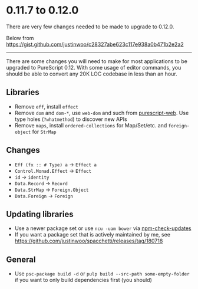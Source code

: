 # 0.11.7 to 0.12.0

There are very few changes needed to be made to upgrade to 0.12.0.

Below from <https://gist.github.com/justinwoo/c28327abe623c117e938a0b471b2e2a2>

----------

There are some changes you will need to make for most applications to be upgraded to PureScript 0.12. With some usage of editor commands, you should be able to convert any 20K LOC codebase in less than an hour.

## Libraries

* Remove `eff`, install `effect`
* Remove `dom` and `dom-*`, use `web-dom` and such from [purescript-web](https://github.com/purescript-web). Use type holes (`?whatmethod`) to discover new APIs
* Remove `maps`, install `ordered-collections` for Map/Set/etc. and `foreign-object` for `StrMap`

## Changes

* `Eff (fx :: # Type) a` -> `Effect a`
* `Control.Monad.Effect` -> `Effect`
* `id` -> `identity`
* `Data.Record` -> `Record`
* `Data.StrMap` -> `Foreign.Object`
* `Data.Foreign` -> `Foreign`

## Updating libraries

* Use a newer package set or use `ncu -uam bower` via [npm-check-updates](https://www.npmjs.com/package/npm-check-updates)
* If you want a package set that is actively maintained by me, see <https://github.com/justinwoo/spacchetti/releases/tag/180718>

## General

* Use `psc-package build -d` or `pulp build --src-path some-empty-folder` if you want to only build dependencies first (you should)
